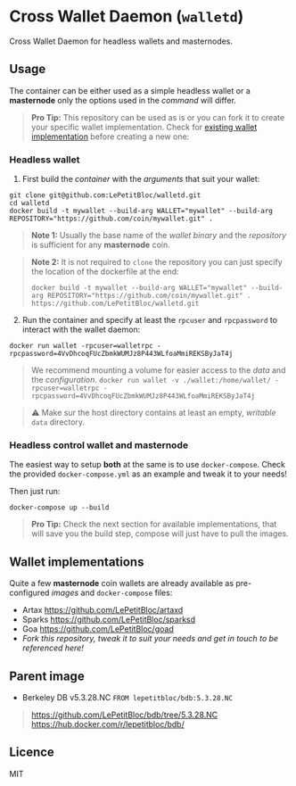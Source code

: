 # Cross Wallet Daemon (`walletd`)

Cross Wallet Daemon for headless wallets and masternodes.

## Usage

The container can be either used as a simple headless wallet or a **masternode** only the options used
in the *command* will differ.

> **Pro Tip:** This repository can be used as is or you can fork it to create your specific wallet implementation.
> Check for [existing wallet implementation](#Wallet-implementations) before creating a new one:

### Headless wallet

1. First build the *container* with the *arguments* that suit your wallet:
```
git clone git@github.com:LePetitBloc/walletd.git
cd walletd
docker build -t mywallet --build-arg WALLET="mywallet" --build-arg REPOSITORY="https://github.com/coin/mywallet.git" .
```
> **Note 1:** Usually the base name of the *wallet binary* and the *repository* is sufficient for any **masternode** coin.

> **Note 2:** It is not required to `clone` the repository you can just specify the location of the dockerfile at the end:
>
> `docker build -t mywallet --build-arg WALLET="mywallet" --build-arg REPOSITORY="https://github.com/coin/mywallet.git" . https://github.com/LePetitBloc/walletd.git`

2. Run the container and specify at least the `rpcuser` and `rpcpassword` to interact with the wallet daemon:
```
docker run wallet -rpcuser=walletrpc -rpcpassword=4VvDhcoqFUcZbmkWUMJz8P443WLfoaMmiREKSByJaT4j
```
> We recommend mounting a volume for easier access to the *data* and the *configuration*.
> `docker run wallet -v ./wallet:/home/wallet/ -rpcuser=walletrpc -rpcpassword=4VvDhcoqFUcZbmkWUMJz8P443WLfoaMmiREKSByJaT4j`

> :warning: Make sur the host directory contains at least an empty, *writable* `data` directory.

### Headless control wallet and masternode

The easiest way to setup **both** at the same is to use `docker-compose`.
Check the provided `docker-compose.yml` as an example and tweak it to your needs!

Then just run:
```
docker-compose up --build
```

> **Pro Tip:** Check the next section for available implementations, that will save you the build step, compose will
just have to pull the images.

## Wallet implementations

Quite a few **masternode** coin wallets are already available as pre-configured *images* and `docker-compose` files:

* Artax https://github.com/LePetitBloc/artaxd
* Sparks https://github.com/LePetitBloc/sparksd
* Goa https://github.com/LePetitBloc/goad
* *Fork this repository, tweak it to suit your needs and get in touch to be referenced here!*

## Parent image
- Berkeley DB v5.3.28.NC
`FROM lepetitbloc/bdb:5.3.28.NC`
> https://github.com/LePetitBloc/bdb/tree/5.3.28.NC
> https://hub.docker.com/r/lepetitbloc/bdb/

## Licence
MIT
